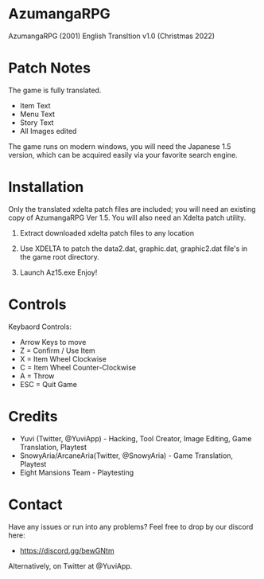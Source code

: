 # AzumangaRPG
AzumangaRPG (2001) English Transltion v1.0 (Christmas 2022)

# Patch Notes #
The game is fully translated.
*  Item Text
*  Menu Text
*  Story Text
*  All Images edited

The game runs on modern windows, you will need the Japanese 1.5 version, which can be acquired easily via your favorite search engine.

# Installation #
Only the translated xdelta patch files are included; you will need an existing copy of AzumangaRPG Ver 1.5.
You will also need an Xdelta patch utility.

1. Extract downloaded xdelta patch files to any location

2. Use XDELTA to patch the data2.dat, graphic.dat, graphic2.dat file's in the game root directory.

3. Launch Az15.exe Enjoy!

# Controls #
Keybaord Controls:

* Arrow Keys to move
* Z =  Confirm / Use Item
* X = Item Wheel Clockwise
* C = Item Wheel Counter-Clockwise
* A = Throw
* ESC = Quit Game


# Credits #
* Yuvi (Twitter, @YuviApp) - Hacking, Tool Creator, Image Editing, Game Translation, Playtest
* SnowyAria/ArcaneAria(Twitter, @SnowyAria) - Game Translation, Playtest
* Eight Mansions Team - Playtesting

# Contact #
Have any issues or run into any problems? Feel free to drop by our discord here:
*  https://discord.gg/bewGNtm

Alternatively, on Twitter at @YuviApp.
